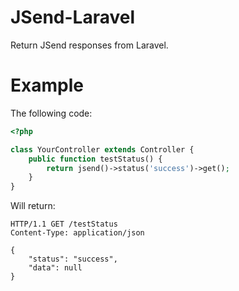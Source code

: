 JSend-Laravel
===

Return JSend responses from Laravel.

Example
====

The following code:
```php
<?php

class YourController extends Controller {
    public function testStatus() {
        return jsend()->status('success')->get();
    }
}
```

Will return:
```
HTTP/1.1 GET /testStatus
Content-Type: application/json

{
    "status": "success",
    "data": null
}
```
